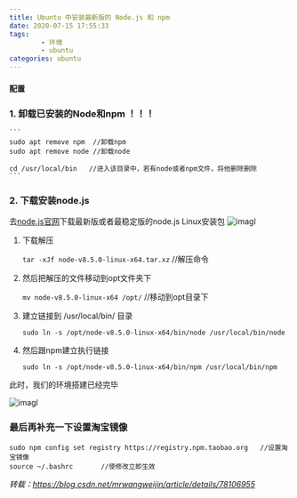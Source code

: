 ```yaml
---
title: Ubuntu 中安装最新版的 Node.js 和 npm
date: 2020-07-15 17:55:33
tags:
        - 环境
        - ubuntu
categories: ubuntu
---
```


#### 配置
### 1. 卸载已安装的Node和npm ！！！
    ```
    sudo apt remove npm  //卸载npm
    sudo apt remove node //卸载node

    cd /usr/local/bin   //进入该目录中，若有node或者npm文件，将他删除删除
    ```
<!-- more -->
### 2. 下载安装node.js
去[node.js官网](https://nodejs.org/en/download/current/)下载最新版或者最稳定版的node.js Linux安装包
![imagl](1.png)

1. 下载解压

    `tar -xJf node-v8.5.0-linux-x64.tar.xz`  //解压命令

2. 然后把解压的文件移动到opt文件夹下

    `mv node-v8.5.0-linux-x64 /opt/`   //移动到opt目录下

3. 建立链接到 /usr/local/bin/ 目录

    `sudo ln -s /opt/node-v8.5.0-linux-x64/bin/node /usr/local/bin/node`    

4. 然后跟npm建立执行链接

    `sudo ln -s /opt/node-v8.5.0-linux-x64/bin/npm /usr/local/bin/npm`

此时，我们的环境搭建已经完毕


![imagl](2.png)


### 最后再补充一下设置淘宝镜像

    sudo npm config set registry https://registry.npm.taobao.org   //设置淘宝镜像
    source ~/.bashrc       //使修改立即生效


*转载：https://blog.csdn.net/mrwangweijin/article/details/78106955*
